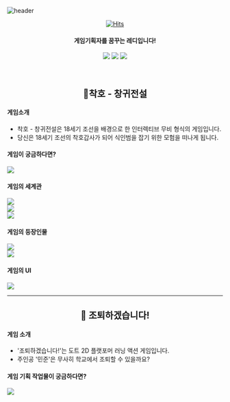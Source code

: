 ![header](https://capsule-render.vercel.app/api?type=slice&color=89E5B6&height=180&section=header&text=레디의%20작업공방&fontSize=40&fontColor=000000)


<div align="center">


[![Hits](https://hits.seeyoufarm.com/api/count/incr/badge.svg?url=https%3A%2F%2Fgithub.com%2FRedyisready%2Fredygames&count_bg=%2389E5B6&title_bg=%231EA571&icon=pokemon.svg&icon_color=%23E7E7E7&title=Hits&edge_flat=false)](https://github.com/Redyisready/redygames)<br>
<div>


#### 게임기획자를 꿈꾸는 레디입니다!

[<img src="https://img.shields.io/badge/Notion-000000?style=round-square&logo=Notion&logoColor=white"/>](https://www.notion.so/40825af70c9d44f486c425fd3022480c)
[<img src="https://img.shields.io/badge/Netlify-00C7B7?style=round-square&logo=Netlify&logoColor=white"/>](https://redygames.netlify.app/pages/mainpage)
[<img src="https://img.shields.io/badge/discord-5865F2?style=round-square&logo=discord&logoColor=white"/>]()


<br>

##  **🐯착호 - 창귀전설**

<div align="left">

#### 게임소개
- 착호 - 창귀전설은 18세기 조선을 배경으로 한 인터렉티브 무비 형식의 게임입니다. <br>
- 당신은 18세기 조선의 착호갑사가 되어 식인범을 잡기 위한 모험을 떠나게 됩니다. 

#### 게임이 궁금하다면?
[<img src="https://img.shields.io/badge/GDD 보러가기-cceeff?style=round-square&logo=&logoColor=white"/>](contents/유경록%20-%20착호%20GDD.pdf)

#### 게임의 세계관
 [<img src="https://img.shields.io/badge/착호의 세계관-B22222?style=round-square&logo=&logoColor=white"/>](contents/유경록%20-%20착호%20세계관.pdf)<br>
 [<img src="https://img.shields.io/badge/착호의 스토리-ffa500?style=round-square&logo=&logoColor=white"/>](contents/유경록%20-%20착호%20스토리%20개요%20문서.pdf)<br>
 [<img src="https://img.shields.io/badge/착호의 시나리오-daa520?style=round-square&logo=&logoColor=white"/>](contents/유경록%20-%20착호%20퀘스트%20시나리오.pdf)<br>

 #### 게임의 등장인물
 [<img src="https://img.shields.io/badge/착호의 등장인물-32cd32?style=round-square&logo=&logoColor=white"/>]()<br>
 [<img src="https://img.shields.io/badge/착호의 갈등구조-008b8b?style=round-square&logo=&logoColor=white"/>](contents/유경록%20-%20착호%20에피소드%20별%20인물%20갈등%20구조.pdf)<br>

#### 게임의 UI
 [<img src="https://img.shields.io/badge/착호의 UI 씬플로우 -4169E1?style=round-square&logo=&logoColor=white"/>](images/착호%20씬플로우.drawio.svg)
 <br>

 ---
 <div align="center">

 ## **🏫 조퇴하겠습니다!**

 <div align="left">

 #### 게임 소개
 - '조퇴하겠습니다!'는 도트 2D 플랫포머 러닝 액션 게임입니다.
 - 주인공 '민준'은 무사히 학교에서 조퇴할 수 있을까요?

 #### 게임 기획 작업물이 궁금하다면?
 [<img src="https://img.shields.io/badge/페이지로 이동-008b8b?style=round-square&logo=&logoColor=white"/>](https://redygames.netlify.app/pages/sub02)<br>












